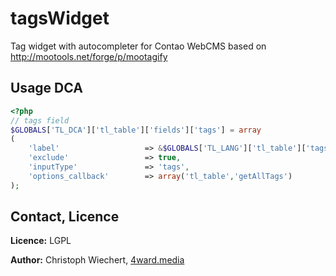 tagsWidget
=============

Tag widget with autocompleter for Contao WebCMS
based on http://mootools.net/forge/p/mootagify

Usage DCA
--------
```php
<?php
// tags field
$GLOBALS['TL_DCA']['tl_table']['fields']['tags'] = array
(
	'label'                   => &$GLOBALS['TL_LANG']['tl_table']['tags'],
	'exclude'                 => true,
	'inputType'				  => 'tags',
	'options_callback'		  => array('tl_table','getAllTags')
);
```

Contact, Licence
----------------
**Licence:** LGPL

**Author:** Christoph Wiechert, [4ward.media](http://www.4wardmedia.de)


